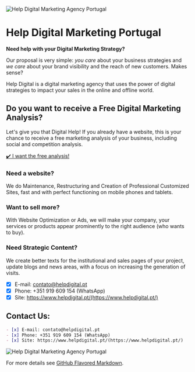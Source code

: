 ![Help Digital Marketing Agency Portugal](https://www.helpdigital.pt/wp-content/uploads/2020/01/Help-Agencia-Digital-Lisboa-2480px.png)
# Help Digital Marketing Portugal

**Need help with your Digital Marketing Strategy?**

Our proposal is very simple: _you care_ about your business strategies and _we care_ about your brand visibility and the reach of new customers. Makes sense?

Help Digital is a digital marketing agency that uses the power of digital strategies to impact your sales in the online and offline world.

## Do you want to receive a Free Digital Marketing Analysis?

Let's give you that Digital Help! If you already have a website, this is your chance to receive a free marketing analysis of your business, including social and competition analysis.

[✔️ I want the free analysis!](https://www.helpdigital.pt/wp-content/uploads/2020/01/Help-Agencia-Digital-Lisboa-2480px.png)

### Need a website?
We do Maintenance, Restructuring and Creation of Professional Customized Sites, fast and with perfect functioning on mobile phones and tablets.

### Want to sell more?
With Website Optimization or Ads, we will make your company, your services or products appear prominently to the right audience (who wants to buy).

### Need Strategic Content?
We create better texts for the institutional and sales pages of your project, update blogs and news areas, with a focus on increasing the generation of visits.

- [x] E-mail: contato@helpdigital.pt
- [x] Phone: +351 919 609 154 (WhatsApp)
- [x] Site: https://www.helpdigital.pt/(https://www.helpdigital.pt/)

## Contact Us:

```markdown
- [x] E-mail: contato@helpdigital.pt
- [x] Phone: +351 919 609 154 (WhatsApp)
- [x] Site: https://www.helpdigital.pt/(https://www.helpdigital.pt/)
```

![Help Digital Marketing Agency Portugal](https://multichannelmerchant.com/wp-content/uploads/2018/07/digitalmarketing850.jpg)

For more details see [GitHub Flavored Markdown](https://guides.github.com/features/mastering-markdown/).
